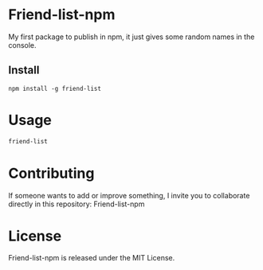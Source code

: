 # Friend-list-npm

My first package to publish in npm, it just gives some random names in the console.

## Install

```npm
npm install -g friend-list
```

# Usage

```bash
friend-list
```

# Contributing

If someone wants to add or improve something, I invite you to collaborate directly in this repository: Friend-list-npm

# License

Friend-list-npm is released under the MIT License.
